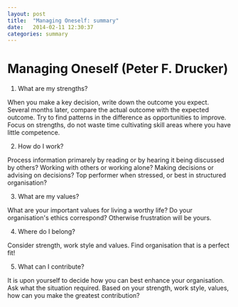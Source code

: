 ```yaml
---
layout: post
title:  "Managing Oneself: summary"
date:   2014-02-11 12:30:37
categories: summary
---
```


Managing Oneself (Peter F. Drucker)
================================

1. What are my strengths?

When you make a key decision, write down the outcome you expect.
Several months later, compare the actual outcome with the expected outcome.
Try to find patterns in the difference as opportunities to improve.
Focus on strengths, do not waste time cultivating skill areas where you have little competence.

2. How do I work?

Process information primarely by reading or by hearing it being discussed by others?
Working with others or working alone?
Making decisions or advising on decisions?
Top performer when stressed, or best in structured organisation?

3. What are my values?

What are your important values for living a worthy life?
Do your organisation's ethics correspond? Otherwise frustration will be yours.

4. Where do I belong?

Consider strength, work style and values. 
Find organisation that is a perfect fit!

5. What can I contribute?

It is upon yourself to decide how you can best enhance your organisation.
Ask what the situation required. Based on your strength, work style, values, how can you make the greatest contribution?

